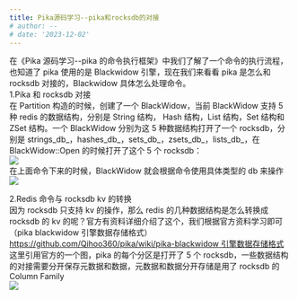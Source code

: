 ```yaml
---
title: Pika源码学习--pika和rocksdb的对接
# author: --
# date: '2023-12-02'
---
```


在《Pika 源码学习--pika 的命令执行框架》中我们了解了一个命令的执行流程，也知道了 pika 使用的是 Blackwidow 引擎，现在我们来看看 pika 是怎么和 rocksdb 对接的，Blackwidow 具体怎么处理命令。  
1.Pika 和 rocksdb 对接  
在 Partition 构造的时候，创建了一个 BlackWidow，当前 BlackWidow 支持 5 种 redis 的数据结构，分别是 String 结构， Hash 结构，List 结构，Set 结构和 ZSet 结构。一个 BlackWidow 分别为这 5 种数据结构打开了一个 rocksdb，分别是 strings_db\_，hashes_db\_，sets_db\_，zsets_db\_，lists_db\_，在 BlackWidow::Open 的时候打开了这个 5 个 rocksdb：  
![](https://img2020.cnblogs.com/blog/1993880/202005/1993880-20200505181121293-188997744.png)  
在上面命令下来的时候，BlackWidow 就会根据命令使用具体类型的 db 来操作  
![](https://img2020.cnblogs.com/blog/1993880/202005/1993880-20200505181127816-1391592651.png)

2.Redis 命令与 rocksdb kv 的转换  
因为 rocksdb 只支持 kv 的操作，那么 redis 的几种数据结构是怎么转换成 rocksdb 的 kv 的呢？官方有资料详细介绍了这个，我们根据官方资料学习即可（pika blackwidow 引擎数据存储格式）[https://github.com/Qihoo360/pika/wiki/pika-blackwidow 引擎数据存储格式](https://github.com/Qihoo360/pika/wiki/pika-blackwidow%E5%BC%95%E6%93%8E%E6%95%B0%E6%8D%AE%E5%AD%98%E5%82%A8%E6%A0%BC%E5%BC%8F)  
这里引用官方的一个图，pika 的每个分区是打开了 5 个 rocksdb，一些数据结构的对接需要分开保存元数据和数据，元数据和数据分开存储是用了 rocksdb 的 Column Family  
![](https://img2020.cnblogs.com/blog/1993880/202005/1993880-20200505181142360-1886025896.png)
